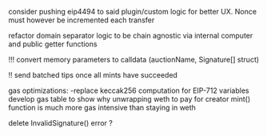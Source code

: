 consider pushing eip4494 to said plugin/custom logic for better UX. Nonce must however be incremented each transfer

refactor domain separator logic to be chain agnostic via internal computer and public getter functions

!!!
convert memory parameters to calldata (auctionName, Signature[] struct)

!! send batched tips once all mints have succeeded

gas optimizations:
    -replace keccak256 computation for EIP-712 variables
develop gas table to show why unwrapping weth to pay for creator mint() function is much more gas intensive than staying in weth

delete InvalidSignature() error ?

